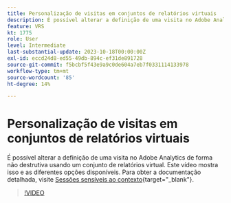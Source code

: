 ```yaml
---
title: Personalização de visitas em conjuntos de relatórios virtuais
description: É possível alterar a definição de uma visita no Adobe Analytics de forma não destrutiva usando um conjunto de relatórios virtual. Este vídeo mostra isso e as diferentes opções disponíveis.
feature: VRS
kt: 1775
role: User
level: Intermediate
last-substantial-update: 2023-10-18T00:00:00Z
exl-id: eccd24d8-ed55-49db-894c-ef31de891728
source-git-commit: f5bcbf5f43e9a9c0de604a7eb7f0331114133978
workflow-type: tm+mt
source-wordcount: '85'
ht-degree: 14%

---
```


# Personalização de visitas em conjuntos de relatórios virtuais

É possível alterar a definição de uma visita no Adobe Analytics de forma não destrutiva usando um conjunto de relatórios virtual. Este vídeo mostra isso e as diferentes opções disponíveis. Para obter a documentação detalhada, visite [Sessões sensíveis ao contexto](https://experienceleague.adobe.com/docs/analytics/components/virtual-report-suites/vrs-mobile-visit-processing.html?lang=pt-BR){target="_blank"}.

>[!VIDEO](https://video.tv.adobe.com/v/3428478/?quality=12&learn=on&captions=por_br)
